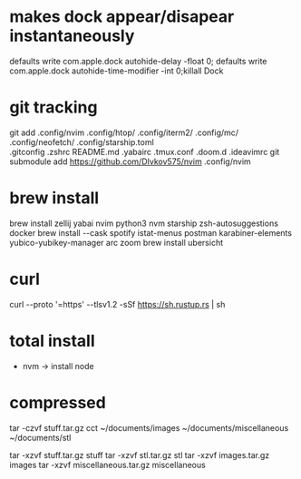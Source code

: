 # makes dock appear/disapear instantaneously
defaults write com.apple.dock autohide-delay -float 0; defaults write com.apple.dock autohide-time-modifier -int 0;killall Dock


# git tracking
git add .config/nvim .config/htop/ .config/iterm2/ .config/mc/ .config/neofetch/ .config/starship.toml \
    .gitconfig .zshrc README.md .yabairc .tmux.conf .doom.d .ideavimrc
git submodule add https://github.com/DIvkov575/nvim .config/nvim


# brew install
brew install zellij yabai nvim python3 nvm  starship zsh-autosuggestions docker
brew install --cask spotify istat-menus postman karabiner-elements yubico-yubikey-manager arc zoom 
brew install ubersicht


# curl
curl --proto '=https' --tlsv1.2 -sSf https://sh.rustup.rs | sh


# total install 
- nvm -> install node


# compressed
tar -czvf stuff.tar.gz cct ~/documents/images ~/documents/miscellaneous ~/documents/stl
<!-- gcloud storage cp stuff.tar.gz gs://dimas_bucket -->

tar -xzvf stuff.tar.gz stuff
tar -xzvf stl.tar.gz stl
tar -xzvf images.tar.gz images
tar -xzvf miscellaneous.tar.gz miscellaneous
